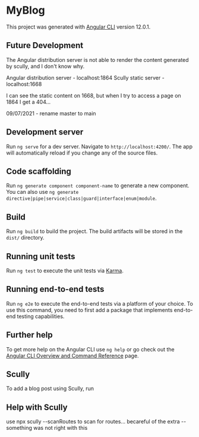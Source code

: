 # MyBlog

This project was generated with [Angular CLI](https://github.com/angular/angular-cli) version 12.0.1.


## Future Development

The Angular distribution server is not able to render the content generated by scully, and I don't know why.

Angular distribution server - localhost:1864
Scully static server - localhost:1668

I can see the static content on 1668, but when I try to access a page on 1864 I get a 404...

09/07/2021 - rename master to main


## Development server

Run `ng serve` for a dev server. Navigate to `http://localhost:4200/`. The app will automatically reload if you change any of the source files.

## Code scaffolding

Run `ng generate component component-name` to generate a new component. You can also use `ng generate directive|pipe|service|class|guard|interface|enum|module`.

## Build

Run `ng build` to build the project. The build artifacts will be stored in the `dist/` directory.

## Running unit tests

Run `ng test` to execute the unit tests via [Karma](https://karma-runner.github.io).

## Running end-to-end tests

Run `ng e2e` to execute the end-to-end tests via a platform of your choice. To use this command, you need to first add a package that implements end-to-end testing capabilities.

## Further help

To get more help on the Angular CLI use `ng help` or go check out the [Angular CLI Overview and Command Reference](https://angular.io/cli) page.

## Scully

To add a blog post using Scully, run 


## Help with Scully

use npx scully --scanRoutes to scan for routes... becareful of the extra -- something was not right with this

